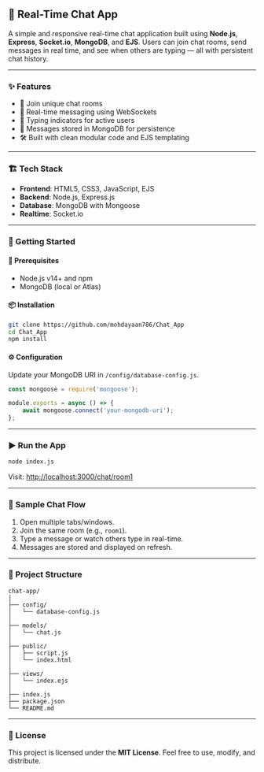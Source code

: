 ## 💬 Real-Time Chat App

A simple and responsive real-time chat application built using **Node.js**, **Express**, **Socket.io**, **MongoDB**, and **EJS**. Users can join chat rooms, send messages in real time, and see when others are typing — all with persistent chat history.

---

### ✨ Features

* 🔐 Join unique chat rooms
* 💬 Real-time messaging using WebSockets
* 👀 Typing indicators for active users
* 🧠 Messages stored in MongoDB for persistence
* 🛠 Built with clean modular code and EJS templating

---

### 🏗️ Tech Stack

* **Frontend**: HTML5, CSS3, JavaScript, EJS
* **Backend**: Node.js, Express.js
* **Database**: MongoDB with Mongoose
* **Realtime**: Socket.io

---

### 🚀 Getting Started

#### 🧰 Prerequisites

* Node.js v14+ and npm
* MongoDB (local or Atlas)

#### 📦 Installation

```bash
git clone https://github.com/mohdayaan786/Chat_App
cd Chat_App
npm install
```

#### ⚙️ Configuration

Update your MongoDB URI in `/config/database-config.js`.

```js
const mongoose = require('mongoose');

module.exports = async () => {
    await mongoose.connect('your-mongodb-uri');
};
```

---

### ▶️ Run the App

```bash
node index.js
```

Visit: [http://localhost:3000/chat/room1](http://localhost:3000/chat/room1)

---

### 🧪 Sample Chat Flow

1. Open multiple tabs/windows.
2. Join the same room (e.g., `room1`).
3. Type a message or watch others type in real-time.
4. Messages are stored and displayed on refresh.

---

### 📁 Project Structure

```
chat-app/
│
├── config/
│   └── database-config.js
│
├── models/
│   └── chat.js
│
├── public/
│   ├── script.js
│   └── index.html
│
├── views/
│   └── index.ejs
│
├── index.js
├── package.json
└── README.md
```

---

### 📜 License

This project is licensed under the **MIT License**.
Feel free to use, modify, and distribute.